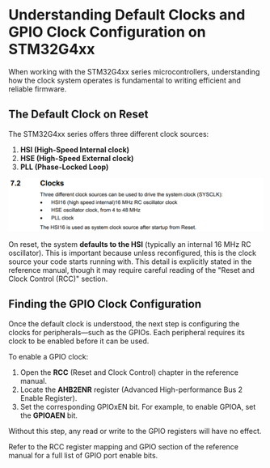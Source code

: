 # Understanding Default Clocks and GPIO Clock Configuration on STM32G4xx

When working with the STM32G4xx series microcontrollers, understanding how the clock system operates is fundamental to writing efficient and reliable firmware.

## The Default Clock on Reset

The STM32G4xx series offers three different clock sources:

1. **HSI (High-Speed Internal clock)**
2. **HSE (High-Speed External clock)**
3. **PLL (Phase-Locked Loop)**

![alt text](img/clocks.png)

On reset, the system **defaults to the HSI** (typically an internal 16 MHz RC oscillator). This is important because unless reconfigured, this is the clock source your code starts running with. This detail is explicitly stated in the reference manual, though it may require careful reading of the "Reset and Clock Control (RCC)" section.

## Finding the GPIO Clock Configuration

Once the default clock is understood, the next step is configuring the clocks for peripherals—such as the GPIOs. Each peripheral requires its clock to be enabled before it can be used.

To enable a GPIO clock:

1. Open the **RCC** (Reset and Clock Control) chapter in the reference manual.
2. Locate the **AHB2ENR** register (Advanced High-performance Bus 2 Enable Register).
3. Set the corresponding GPIOxEN bit. For example, to enable GPIOA, set the **GPIOAEN** bit.

Without this step, any read or write to the GPIO registers will have no effect.

Refer to the RCC register mapping and GPIO section of the reference manual for a full list of GPIO port enable bits.
